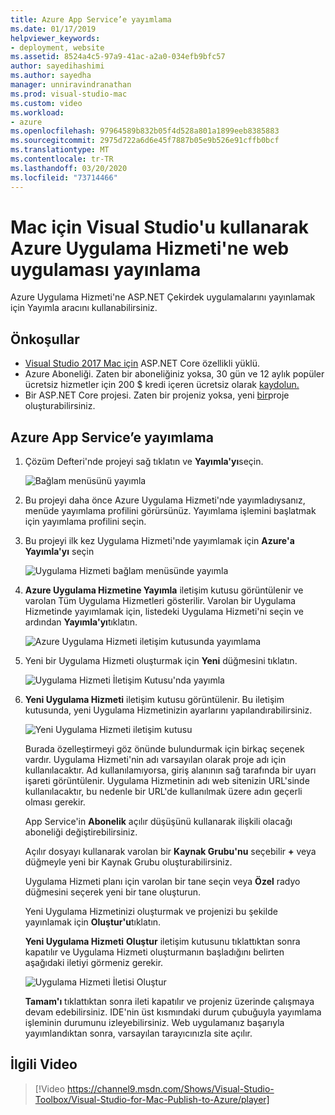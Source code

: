 ```yaml
---
title: Azure App Service’e yayımlama
ms.date: 01/17/2019
helpviewer_keywords:
- deployment, website
ms.assetid: 8524a4c5-97a9-41ac-a2a0-034efb9bfc57
author: sayedihashimi
ms.author: sayedha
manager: unniravindranathan
ms.prod: visual-studio-mac
ms.custom: video
ms.workload:
- azure
ms.openlocfilehash: 97964589b832b05f4d528a801a1899eeb8385883
ms.sourcegitcommit: 2975d722a6d6e45f7887b05e9b526e91cffb0bcf
ms.translationtype: MT
ms.contentlocale: tr-TR
ms.lasthandoff: 03/20/2020
ms.locfileid: "73714466"
---
```

# <a name="publish-a-web-app-to-azure-app-service-using-visual-studio-for-mac"></a>Mac için Visual Studio'u kullanarak Azure Uygulama Hizmeti'ne web uygulaması yayınlama

Azure Uygulama Hizmeti'ne ASP.NET Çekirdek uygulamalarını yayınlamak için Yayımla aracını kullanabilirsiniz.

## <a name="prerequisites"></a>Önkoşullar

- [Visual Studio 2017 Mac için](https://visualstudio.microsoft.com/downloads/?utm_medium=microsoft&utm_source=docs.microsoft.com&utm_campaign=inline+link&utm_content=download+vs4mac2017) ASP.NET Core özellikli yüklü.
- Azure Aboneliği. Zaten bir aboneliğiniz yoksa, 30 gün ve 12 aylık popüler ücretsiz hizmetler için 200 $ kredi içeren ücretsiz olarak [kaydolun.](https://azure.microsoft.com/free/dotnet/)
- Bir ASP.NET Core projesi. Zaten bir projeniz yoksa, yeni [bir](/visualstudio/mac/create-new-projects?view=vsmac-2017)proje oluşturabilirsiniz.

## <a name="publish-to-azure-app-service"></a>Azure App Service’e yayımlama

 1. Çözüm Defteri'nde projeyi sağ tıklatın ve **Yayımla'yı**seçin.

    ![Bağlam menüsünü yayımla](media/publish-context-menu.png)

 2. Bu projeyi daha önce Azure Uygulama Hizmeti'nde yayımladıysanız, menüde yayımlama profilini görürsünüz. Yayımlama işlemini başlatmak için yayımlama profilini seçin.

 3. Bu projeyi ilk kez Uygulama Hizmeti'nde yayımlamak için **Azure'a Yayımla'yı** seçin

    ![Uygulama Hizmeti bağlam menüsünde yayımla](media/publish-to-azure-context-menu.png)

 4. **Azure Uygulama Hizmetine Yayımla** iletişim kutusu görüntülenir ve varolan Tüm Uygulama Hizmetleri gösterilir. Varolan bir Uygulama Hizmetinde yayımlamak için, listedeki Uygulama Hizmeti'ni seçin ve ardından **Yayımla'yı**tıklatın.

    ![Azure Uygulama Hizmeti iletişim kutusunda yayımlama](media/publish-to-app-service-dialog.png)

 5. Yeni bir Uygulama Hizmeti oluşturmak için **Yeni** düğmesini tıklatın.

    ![Uygulama Hizmeti İletişim Kutusu'nda yayımla](media/publish-to-app-service-dialog-new-selected.png)

 6. **Yeni Uygulama Hizmeti** iletişim kutusu görüntülenir. Bu iletişim kutusunda, yeni Uygulama Hizmetinizin ayarlarını yapılandırabilirsiniz.

    ![Yeni Uygulama Hizmeti iletişim kutusu](media/publish-new-app-service.png)

    Burada özelleştirmeyi göz önünde bulundurmak için birkaç seçenek vardır. Uygulama Hizmeti'nin adı varsayılan olarak proje adı için kullanılacaktır. Ad kullanılamıyorsa, giriş alanının sağ tarafında bir uyarı işareti görüntülenir. Uygulama Hizmetinin adı web sitenizin URL'sinde kullanılacaktır, bu nedenle bir URL'de kullanılmak üzere adın geçerli olması gerekir.

    App Service'in **Abonelik** açılır düşüşünü kullanarak ilişkili olacağı aboneliği değiştirebilirsiniz.

    Açılır dosyayı kullanarak varolan bir **Kaynak Grubu'nu** seçebilir **+** veya düğmeyle yeni bir Kaynak Grubu oluşturabilirsiniz.

    Uygulama Hizmeti planı için varolan bir tane seçin veya **Özel** radyo düğmesini seçerek yeni bir tane oluşturun.

    Yeni Uygulama Hizmetinizi oluşturmak ve projenizi bu şekilde yayınlamak için **Oluştur'u**tıklatın.

    **Yeni Uygulama Hizmeti** **Oluştur** iletişim kutusunu tıklattıktan sonra kapatılır ve Uygulama Hizmeti oluşturmanın başladığını belirten aşağıdaki iletiyi görmeniz gerekir.

      ![Uygulama Hizmeti İletisi Oluştur](media/publish-create-app-service-message.png)

    **Tamam'ı** tıklattıktan sonra ileti kapatılır ve projeniz üzerinde çalışmaya devam edebilirsiniz. IDE'nin üst kısmındaki durum çubuğuyla yayımlama işleminin durumunu izleyebilirsiniz. Web uygulamanız başarıyla yayımlandıktan sonra, varsayılan tarayıcınızla site açılır.

## <a name="related-video"></a>İlgili Video

> [!Video https://channel9.msdn.com/Shows/Visual-Studio-Toolbox/Visual-Studio-for-Mac-Publish-to-Azure/player]
